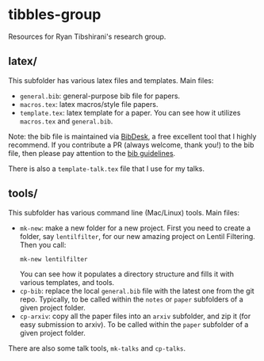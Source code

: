 # tibbles-group

Resources for Ryan Tibshirani's research group.

## latex/

This subfolder has various latex files and templates. Main files: 

- `general.bib`: general-purpose bib file for papers.
- `macros.tex`: latex macros/style file papers. 
- `template.tex`: latex template for a paper. You can see how it utilizes
  `macros.tex` and `general.bib`.

Note: the bib file is maintained via [BibDesk](https://bibdesk.sourceforge.io),
a free excellent tool that I highly recommend. If you contribute a PR (always 
welcome, thank you!) to the bib file, then please pay attention to the
[bib guidelines](bib-guidelines.md). 
  
There is also a `template-talk.tex` file that I use for my talks.

## tools/

This subfolder has various command line (Mac/Linux) tools. Main files: 

- `mk-new`: make a new folder for a new project. First you need to create a
  folder, say `lentilfilter`, for our new amazing project on Lentil Filtering.
  Then you call: 
  ```
  mk-new lentilfilter
  ```
  You can see how it populates a directory structure and fills it with various
  templates, and tools. 
- `cp-bib`: replace the local `general.bib` file with the latest one from the
  git repo. Typically, to be called within the `notes` or `paper` subfolders of
  a given project folder. 
- `cp-arxiv`: copy all the paper files into an `arxiv` subfolder, and zip it
  (for easy submission to arxiv). To be called within the `paper` subfolder of a
  given project folder.

There are also some talk tools, `mk-talks` and `cp-talks`.
